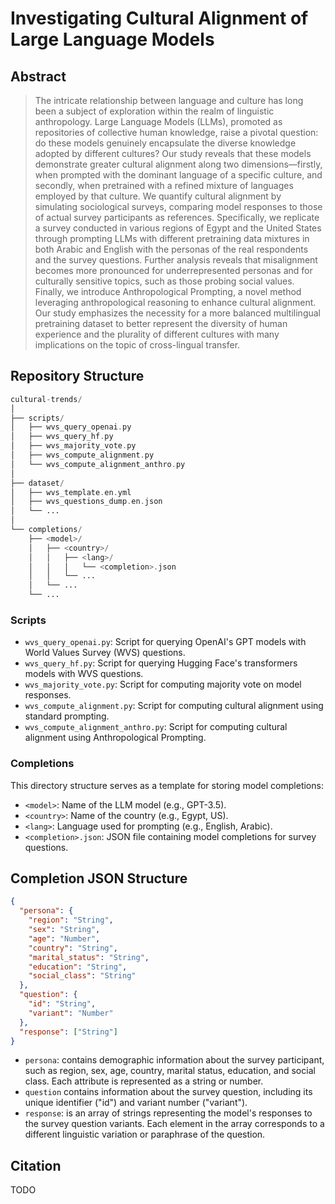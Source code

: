 # Investigating Cultural Alignment of Large Language Models

## Abstract
> The intricate relationship between language and culture has long been a subject of exploration within the realm of linguistic anthropology. Large Language Models (LLMs), promoted as repositories of collective human knowledge, raise a pivotal question: do these models genuinely encapsulate the diverse knowledge adopted by different cultures? Our study reveals that these models demonstrate greater cultural alignment along two dimensions—firstly, when prompted with the dominant language of a specific culture, and secondly, when pretrained with a  refined mixture of languages employed by that culture. We quantify cultural alignment by simulating sociological surveys, comparing model responses to those of actual survey participants as references. Specifically, we replicate a survey conducted in various regions of Egypt and the United States through prompting LLMs with different pretraining data mixtures in both Arabic and English with the personas of the real respondents and the survey questions. Further analysis reveals that misalignment becomes more pronounced for underrepresented personas and for culturally sensitive topics, such as those probing social values. Finally, we introduce Anthropological Prompting, a novel method leveraging anthropological reasoning to enhance cultural alignment. Our study emphasizes the necessity for a more balanced multilingual pretraining dataset to better represent the diversity of human experience and the plurality of different cultures with many implications on the topic of cross-lingual transfer.

## Repository Structure
```php
cultural-trends/
│
├── scripts/
│   ├── wvs_query_openai.py
│   ├── wvs_query_hf.py
│   ├── wvs_majority_vote.py
│   ├── wvs_compute_alignment.py
│   └── wvs_compute_alignment_anthro.py
│
├── dataset/
│   ├── wvs_template.en.yml
│   ├── wvs_questions_dump.en.json
│   └── ...
│
└── completions/
    ├── <model>/
    │   ├── <country>/
    │   │   ├── <lang>/
    │   │   │   └── <completion>.json
    │   │   └── ...
    │   └── ...
    └── ...
```

### Scripts

- `wvs_query_openai.py`: Script for querying OpenAI's GPT models with World Values Survey (WVS) questions.
- `wvs_query_hf.py`: Script for querying Hugging Face's transformers models with WVS questions.
- `wvs_majority_vote.py`: Script for computing majority vote on model responses.
- `wvs_compute_alignment.py`: Script for computing cultural alignment using standard prompting.
- `wvs_compute_alignment_anthro.py`: Script for computing cultural alignment using Anthropological Prompting.

### Completions
This directory structure serves as a template for storing model completions:

- `<model>`: Name of the LLM model (e.g., GPT-3.5).
- `<country>`: Name of the country (e.g., Egypt, US).
- `<lang>`: Language used for prompting (e.g., English, Arabic).
- `<completion>.json`: JSON file containing model completions for survey questions.

## Completion JSON Structure
```json
{
  "persona": {
    "region": "String",
    "sex": "String",
    "age": "Number",
    "country": "String",
    "marital_status": "String",
    "education": "String",
    "social_class": "String"
  },
  "question": {
    "id": "String",
    "variant": "Number"
  },
  "response": ["String"]
}
```


- `persona`: contains demographic information about the survey participant, such as region, sex, age, country, marital status, education, and social class. Each attribute is represented as a string or number.
- `question` contains information about the survey question, including its unique identifier ("id") and variant number ("variant").
- `response`: is an array of strings representing the model's responses to the survey question variants. Each element in the array corresponds to a different linguistic variation or paraphrase of the question.

## Citation
TODO
